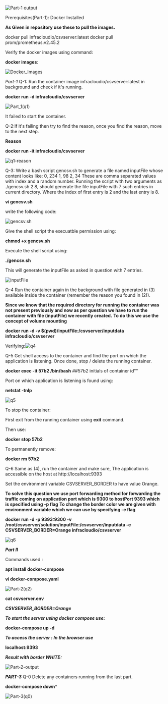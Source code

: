 ![Part-1 output](Output_Screenshots/Part-1.png)

Prerequisites(Part-1): Docker Installed 

**As Given in repository use these to pull the images.**

docker pull infracloudio/csvserver:latest
docker pull prom/prometheus:v2.45.2

Verify the docker images using command:

 **docker images**: 

![Docker_Images](Output_Screenshots/Docker_image.png)

*Part-1*
Q-1: Run the container image infracloudio/csvserver:latest in background and check if it's running.


**docker run -d infracloudio/csvserver**


![Part_1(q1)](Output_Screenshots/q1.png)

It failed to start the container.

Q-2:If it's failing then try to find the reason, once you find the reason, move to the next step.


**Reason**


**docker run -it infracloudio/csvserver**


![q1-reason](Output_Screenshots/q1-reason.png)


Q-3: Write a bash script gencsv.sh to generate a file named inputFile whose content looks like:
0, 234
1, 98
2, 34
These are comma separated values with index and a random number.
Running the script with two arguments as ./gencsv.sh 2 8, should generate the file inputFile with 7 such entries in current directory. Where the index of first entry is 2 and the last entry is 8.

**vi gencsv.sh**


write the following code:

![gencsv.sh](Output_Screenshots/gencsv.png)

Give the shell script the execuatble permission using:

**chmod +x gencsv.sh**

Execute the shell script using:


**./gencsv.sh**

This will generate the inputFile as asked in question with 7 entries.


![inputFile](Output_Screenshots/input_File.png)

Q-4 Run the container again in the background with file generated in (3) available inside the container (remember the reason you found in (2)).

**Since we know that the required directory for running the container was not present previously and now as per question we have to run the container with file (inputFile) we recently created.**
**To do this we use the concept of volume mounting**


 **docker run -d -v $(pwd)/inputFile:/csvserver/inputdata infracloudio/csvserver**


 Verifying:![q4](Output_Screenshots/q4.png)


 Q-5 Get shell access to the container and find the port on which the application is listening. Once done, stop / delete the running container.


 **docker exec -it 57b2 /bin/bash**  ##57b2 initials of container id""


 Port on which application is listening is found using:


 **netstat -tnlp**


![q5](Output_Screenshots/q5.png)


To stop the container:


First exit from the running container using **exit** command.

Then use:

**docker stop 57b2**

To permanently remove:

**docker rm 57b2**

Q-6 Same as (4), run the container and make sure,
The application is accessible on the host at http://localhost:9393

Set the environment variable CSVSERVER_BORDER to have value Orange.

**To solve this question we use port forwarding method for forwarding the traffic coming on application port which is 9300 to hostPort 9393 which is specified using -p flag**
**To change the border color we are given with environment variable which we can use by specifying -e flag**


**docker run -d -p 9393:9300 -v /root/csvserver/solution/inputFile:/csvserver/inputdata -e CSVSERVER_BORDER=Orange infracloudio/csvserver**


![q6](Output_Screenshots/q6.png)


***Part II***

Commands used :

**apt install docker-compose**

**vi docker-compose.yaml**

![Part-2(q2)](Output_Screenshots/Part-2(q2).png)

**cat csvserver.env**

***CSVSERVER_BORDER=Orange***

***To start the server using docker compose use:***

**docker-compose up -d**

***To access the server : In the browser use***

 **localhost:9393**

***Result with border **WHITE**:*** 

![Part-2-output](Output_Screenshots/Part-2-output.png)


***PART-3***
Q-0 Delete any containers running from the last part.

**docker-compose down***

![Part-3(q0)](Part-3(q0).png)

